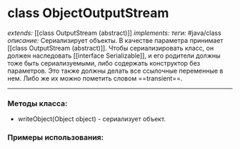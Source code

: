 # class ObjectOutputStream
*extends:* [[class OutputStream (abstract)]]
*implements:*
*теги:* #java/class 
*описание:* Сериализирует объекты. В качестве параметра принимает [[class OutputStream (abstract)]]. Чтобы сериализировать класс, он должен наследовать [[interface Serializable]], и его родители должны тоже быть сериализуемыми, либо содержать конструктор без параметров. Это также должны делать все ссылочные переменные в нем. Либо же их можно пометить словом ==transient==.

---
### Методы класса:
- writeObject(Object object) - сериализует объект.
### Примеры использования:
